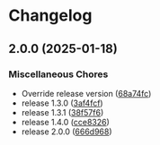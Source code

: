 # Changelog

## 2.0.0 (2025-01-18)


### Miscellaneous Chores

* Override release version ([68a74fc](https://github.com/dandxy89/lp_parser_rs/commit/68a74fc2e8709550571aacd945fd06be2695719c))
* release 1.3.0 ([3af4fcf](https://github.com/dandxy89/lp_parser_rs/commit/3af4fcf18a388140faf324bd5f2459aef65d9f75))
* release 1.3.1 ([38f57f6](https://github.com/dandxy89/lp_parser_rs/commit/38f57f6b6aa98b2c1012a903f628718245959ffc))
* release 1.4.0 ([cce8326](https://github.com/dandxy89/lp_parser_rs/commit/cce8326881b55e8b070f58665812e2b3e40e1624))
* release 2.0.0 ([666d968](https://github.com/dandxy89/lp_parser_rs/commit/666d968d1c47d5e7eff2618f702ecb1da74a1295))
